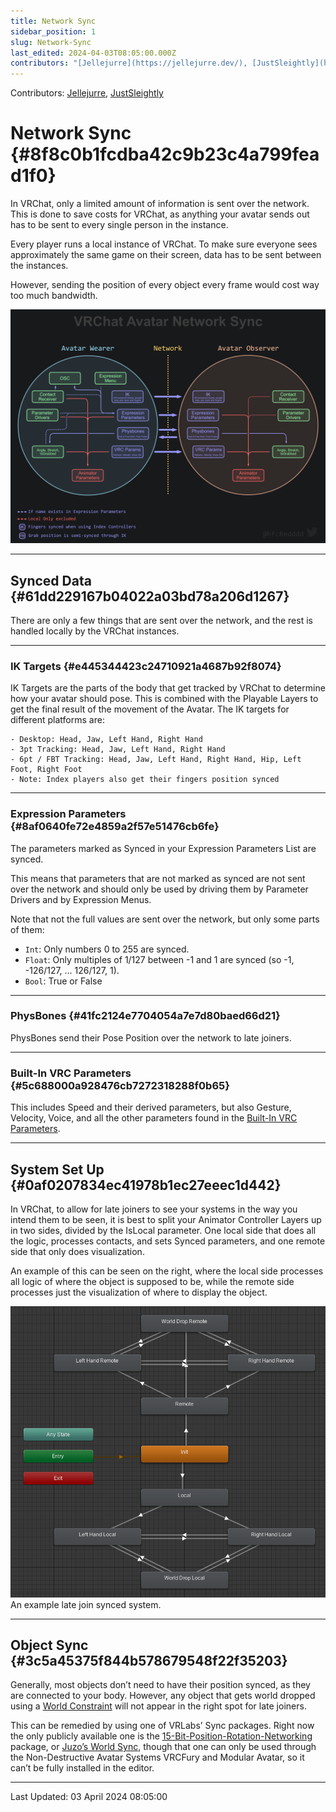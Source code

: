 ```yaml
---
title: Network Sync
sidebar_position: 1
slug: Network-Sync
last_edited: 2024-04-03T08:05:00.000Z
contributors: "[Jellejurre](https://jellejurre.dev/), [JustSleightly](https://vrc.sleightly.dev/)"
---
```

Contributors: [Jellejurre](https://jellejurre.dev/), [JustSleightly](https://vrc.sleightly.dev/)



# Network Sync {#8f8c0b1fcdba42c9b23c4a799fead1f0}


<div class='notion-row'>
<div class='notion-column' style={{width: 'calc((100% - (min(32px, 4vw) * 1)) * 0.5)'}}>


In VRChat, only a limited amount of information is sent over the network. This is done to save costs for VRChat, as anything your avatar sends out has to be sent to every single person in the instance.



Every player runs a local instance of VRChat. To make sure everyone sees approximately the same game on their screen, data has to be sent between the instances.



However, sending the position of every object every frame would cost way too much bandwidth.



</div><div className='notion-spacer'></div>

<div class='notion-column' style={{width: 'calc((100% - (min(32px, 4vw) * 1)) * 0.5)'}}>


![](./1181766882.png)


</div><div className='notion-spacer'></div>
</div>


---


## Synced Data {#61dd229167b04022a03bd78a206d1267}


There are only a few things that are sent over the network, and the rest is handled locally by the VRChat instances.


---


### IK Targets {#e445344423c24710921a4687b92f8074}


IK Targets are the parts of the body that get tracked by VRChat to determine how your avatar should pose. This is combined with the Playable Layers to get the final result of the movement of the Avatar. The IK targets for different platforms are: 

	- Desktop: Head, Jaw, Left Hand, Right Hand
	- 3pt Tracking: Head, Jaw, Left Hand, Right Hand
	- 6pt / FBT Tracking: Head, Jaw, Left Hand, Right Hand, Hip, Left Foot, Right Foot
	- Note: Index players also get their fingers position synced
---


### Expression Parameters {#8af0640fe72e4859a2f57e51476cb6fe}


The parameters marked as Synced in your Expression Parameters List are synced.


This means that parameters that are not marked as synced are not sent over the network and should only be used by driving them by Parameter Drivers and by Expression Menus.


Note that not the full values are sent over the network, but only some parts of them:

- `Int`: Only numbers 0 to 255 are synced.
- `Float`: Only multiples of 1/127 between -1 and 1 are synced (so -1, -126/127, … 126/127, 1).
- `Bool`: True or False
---


### PhysBones {#41fc2124e7704054a7e7d80baed66d21}


PhysBones send their Pose Position over the network to late joiners.


---


### Built-In VRC Parameters {#5c688000a928476cb7272318288f0b65}


This includes Speed and their derived parameters, but also Gesture, Velocity, Voice, and all the other parameters found in the [Built-In VRC Parameters](/docs/Avatars/VRC-Parameters).


---


## System Set Up {#0af0207834ec41978b1ec27eeec1d442}


<div class='notion-row'>
<div class='notion-column' style={{width: 'calc((100% - (min(32px, 4vw) * 1)) * 1.1875)'}}>


In VRChat, to allow for late joiners to see your systems in the way you intend them to be seen, it is best to split your Animator Controller Layers up in two sides, divided by the IsLocal parameter.  One local side that does all the logic, processes contacts, and sets Synced parameters, and one remote side that only does visualization.



An example of this can be seen on the right, where the local side processes all logic of where the object is supposed to be, while the remote side processes just the visualization of where to display the object.



</div><div className='notion-spacer'></div>

<div class='notion-column' style={{width: 'calc((100% - (min(32px, 4vw) * 1)) * 0.8125)'}}>


![An example late join synced system.](./634370300.png)<br/><GreyItalicText>An example late join synced system.</GreyItalicText>


</div><div className='notion-spacer'></div>
</div>


---


## Object Sync {#3c5a45375f844b578679548f22f35203}


Generally, most objects don’t need to have their position synced, as they are connected to your body. However, any object that gets world dropped using a [World Constraint](https://github.com/VRLabs/World-Constraint) will not appear in the right spot for late joiners. 


This can be remedied by using one of VRLabs’ Sync packages. Right now the only publicly available one is the [15-Bit-Position-Rotation-Networking](https://github.com/VRLabs/15-Bits-Position-Rotation-Networking) package, or [Juzo’s World Sync](https://github.com/JuzoVR/WorldSync), though that one can only be used through the Non-Destructive Avatar Systems VRCFury and Modular Avatar, so it can’t be fully installed in the editor.



---
<RightAlignedText>Last Updated: 03 April 2024 08:05:00</RightAlignedText>